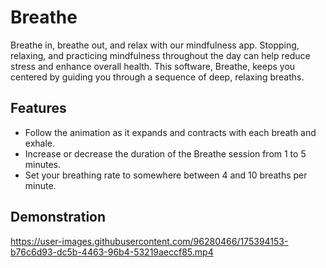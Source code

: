 # Breathe
Breathe in, breathe out, and relax with our mindfulness app. Stopping, relaxing, and practicing mindfulness throughout the day can help reduce stress and enhance overall health. This software, Breathe, keeps you centered by guiding you through a sequence of deep, relaxing breaths.
## Features
- Follow the animation as it expands and contracts with each breath and exhale.
- Increase or decrease the duration of the Breathe session from 1 to 5 minutes.
- Set your breathing rate to somewhere between 4 and 10 breaths per minute.
## Demonstration

https://user-images.githubusercontent.com/96280466/175394153-b76c6d93-dc5b-4463-96b4-53219aeccf85.mp4
